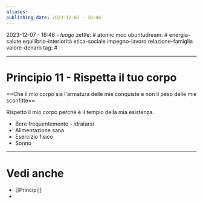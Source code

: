 ```yaml
---
aliases: 
publishing_date: 2023-12-07 - 16:46
---
```

2023-12-07 - 16:46 - *luogo*
zettle: # atomic moc
ubuntudream: # energia-salute equilibrio-interiorità etica-sociale impegno-lavoro relazione-famiglia valore-denaro 
tag: #

---
# Principio 11 - Rispetta il tuo corpo

==Che il mio corpo sia l'armatura delle mie conquiste e non il peso delle mie sconfitte==

Rispetto il mio corpo perché è il tempio della mia esistenza.

- Bere frequentemente - idratarsi
- Alimentazione sana
- Esercizio fisico
- Sonno



---
# Vedi anche
- [[Principi]]
- 